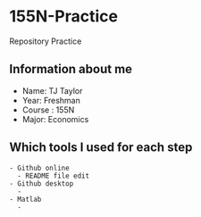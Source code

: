 # 155N-Practice
Repository Practice

## Information about me
  - Name: TJ Taylor
  - Year: Freshman
  - Course : 155N
  - Major: Economics
  
  ## Which tools I used for each step
    - Github online
      - README file edit
    - Github desktop
      -
    - Matlab
      -
      
